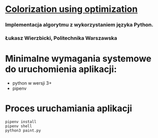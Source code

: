 # [Colorization using optimization](https://www.cs.huji.ac.il/~yweiss/Colorization/colorization-siggraph04.pdf)

### Implementacja algorytmu z wykorzystaniem języka Python.

### Łukasz Wierzbicki, Politechnika Warszawska

# Minimalne wymagania systemowe do uruchomienia aplikacji:

- python w wersji 3+
- pipenv

# Proces uruchamiania aplikacji

```
pipenv install
pipenv shell
python3 paint.py
```